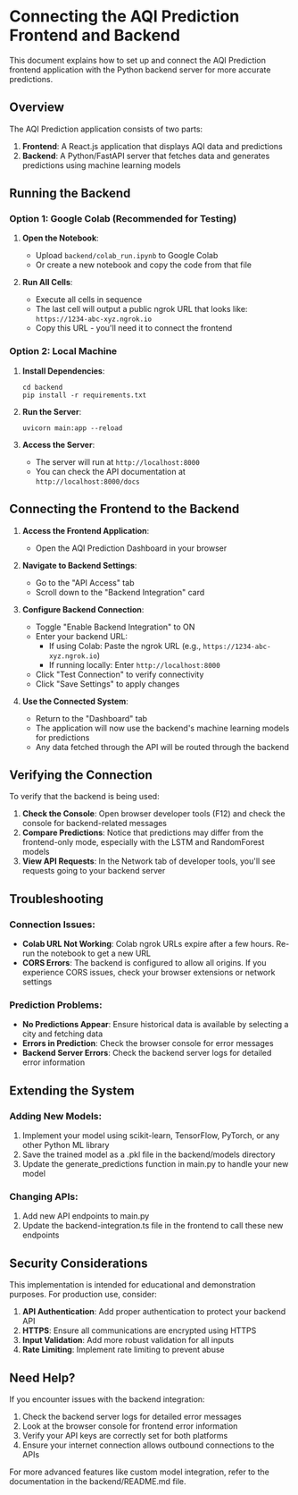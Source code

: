 
# Connecting the AQI Prediction Frontend and Backend

This document explains how to set up and connect the AQI Prediction frontend application with the Python backend server for more accurate predictions.

## Overview

The AQI Prediction application consists of two parts:
1. **Frontend**: A React.js application that displays AQI data and predictions
2. **Backend**: A Python/FastAPI server that fetches data and generates predictions using machine learning models

## Running the Backend

### Option 1: Google Colab (Recommended for Testing)

1. **Open the Notebook**:
   - Upload `backend/colab_run.ipynb` to Google Colab
   - Or create a new notebook and copy the code from that file

2. **Run All Cells**: 
   - Execute all cells in sequence
   - The last cell will output a public ngrok URL that looks like: `https://1234-abc-xyz.ngrok.io`
   - Copy this URL - you'll need it to connect the frontend

### Option 2: Local Machine

1. **Install Dependencies**:
   ```
   cd backend
   pip install -r requirements.txt
   ```

2. **Run the Server**:
   ```
   uvicorn main:app --reload
   ```

3. **Access the Server**:
   - The server will run at `http://localhost:8000`
   - You can check the API documentation at `http://localhost:8000/docs`

## Connecting the Frontend to the Backend

1. **Access the Frontend Application**:
   - Open the AQI Prediction Dashboard in your browser

2. **Navigate to Backend Settings**:
   - Go to the "API Access" tab
   - Scroll down to the "Backend Integration" card

3. **Configure Backend Connection**:
   - Toggle "Enable Backend Integration" to ON
   - Enter your backend URL:
     - If using Colab: Paste the ngrok URL (e.g., `https://1234-abc-xyz.ngrok.io`)
     - If running locally: Enter `http://localhost:8000`
   - Click "Test Connection" to verify connectivity
   - Click "Save Settings" to apply changes

4. **Use the Connected System**:
   - Return to the "Dashboard" tab
   - The application will now use the backend's machine learning models for predictions
   - Any data fetched through the API will be routed through the backend

## Verifying the Connection

To verify that the backend is being used:

1. **Check the Console**: Open browser developer tools (F12) and check the console for backend-related messages
2. **Compare Predictions**: Notice that predictions may differ from the frontend-only mode, especially with the LSTM and RandomForest models
3. **View API Requests**: In the Network tab of developer tools, you'll see requests going to your backend server

## Troubleshooting

### Connection Issues:
- **Colab URL Not Working**: Colab ngrok URLs expire after a few hours. Re-run the notebook to get a new URL
- **CORS Errors**: The backend is configured to allow all origins. If you experience CORS issues, check your browser extensions or network settings

### Prediction Problems:
- **No Predictions Appear**: Ensure historical data is available by selecting a city and fetching data
- **Errors in Prediction**: Check the browser console for error messages
- **Backend Server Errors**: Check the backend server logs for detailed error information

## Extending the System

### Adding New Models:
1. Implement your model using scikit-learn, TensorFlow, PyTorch, or any other Python ML library
2. Save the trained model as a .pkl file in the backend/models directory
3. Update the generate_predictions function in main.py to handle your new model

### Changing APIs:
1. Add new API endpoints to main.py
2. Update the backend-integration.ts file in the frontend to call these new endpoints

## Security Considerations

This implementation is intended for educational and demonstration purposes. For production use, consider:

1. **API Authentication**: Add proper authentication to protect your backend API
2. **HTTPS**: Ensure all communications are encrypted using HTTPS
3. **Input Validation**: Add more robust validation for all inputs
4. **Rate Limiting**: Implement rate limiting to prevent abuse

## Need Help?

If you encounter issues with the backend integration:
1. Check the backend server logs for detailed error messages
2. Look at the browser console for frontend error information
3. Verify your API keys are correctly set for both platforms
4. Ensure your internet connection allows outbound connections to the APIs

For more advanced features like custom model integration, refer to the documentation in the backend/README.md file.
